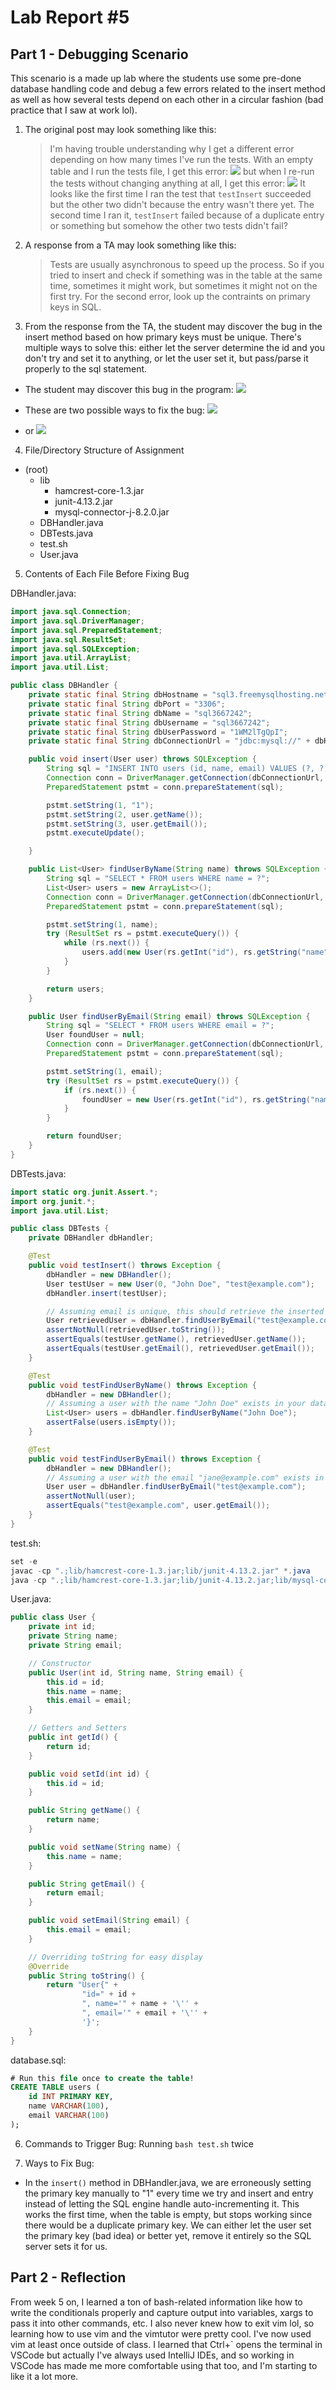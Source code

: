 # Lab Report #5

## Part 1 - Debugging Scenario

This scenario is a made up lab where the students use some pre-done database
handling code and debug a few errors related to the insert method as well as
how several tests depend on each other in a circular fashion (bad practice
that I saw at work lol).

1. The original post may look something like this:
   > I'm having trouble understanding why I get a different error depending
   > on how many times I've run the tests. With an empty table and I run the
   > tests file, I get this error:
   ![](/images/lab5/first_run.png)
   > but when I re-run the tests without changing anything at all, I get this
   > error:
   ![](/images/lab5/second_run.png)
   > It looks like the first time I ran the test that `testInsert` succeeded
   > but the other two didn't because the entry wasn't there yet. The second
   > time I ran it, `testInsert` failed because of a duplicate entry or
   > something but somehow the other two tests didn't fail?

2. A response from a TA may look something like this:
   > Tests are usually asynchronous to speed up the process. So if you
   > tried to insert and check if
   > something was in the table at the same time, sometimes it might work, but
   > sometimes it might not on the first try. For the second error, look up
   > the contraints on primary keys in SQL.

3. From the response from the TA, the student may discover the bug in the
   insert method based on how primary keys must be unique. There's multiple
   ways to solve this: either let the server determine the id and you don't
   try and set it to anything, or let the user set it, but pass/parse it
   properly to the sql statement.


- The student may discover this bug in the program:
  ![](images/lab5/erroneous_id.PNG)


- These are two possible ways to fix the bug:
  ![](images/lab5/possible_fix.PNG)


- or
  ![](images/lab5/another_possible_fix.PNG)

4. File/Directory Structure of Assignment

- (root)
    - lib
        - hamcrest-core-1.3.jar
        - junit-4.13.2.jar
        - mysql-connector-j-8.2.0.jar
    - DBHandler.java
    - DBTests.java
    - test.sh
    - User.java

5. Contents of Each File Before Fixing Bug

DBHandler.java:

```java
import java.sql.Connection;
import java.sql.DriverManager;
import java.sql.PreparedStatement;
import java.sql.ResultSet;
import java.sql.SQLException;
import java.util.ArrayList;
import java.util.List;

public class DBHandler {
    private static final String dbHostname = "sql3.freemysqlhosting.net";
    private static final String dbPort = "3306";
    private static final String dbName = "sql3667242";
    private static final String dbUsername = "sql3667242";
    private static final String dbUserPassword = "1WM2lTgQpI";
    private static final String dbConnectionUrl = "jdbc:mysql://" + dbHostname + ":" + dbPort + "/" + dbName;

    public void insert(User user) throws SQLException {
        String sql = "INSERT INTO users (id, name, email) VALUES (?, ?, ?)";
        Connection conn = DriverManager.getConnection(dbConnectionUrl, dbUsername, dbUserPassword);
        PreparedStatement pstmt = conn.prepareStatement(sql);

        pstmt.setString(1, "1");
        pstmt.setString(2, user.getName());
        pstmt.setString(3, user.getEmail());
        pstmt.executeUpdate();

    }

    public List<User> findUserByName(String name) throws SQLException {
        String sql = "SELECT * FROM users WHERE name = ?";
        List<User> users = new ArrayList<>();
        Connection conn = DriverManager.getConnection(dbConnectionUrl, dbUsername, dbUserPassword);
        PreparedStatement pstmt = conn.prepareStatement(sql);

        pstmt.setString(1, name);
        try (ResultSet rs = pstmt.executeQuery()) {
            while (rs.next()) {
                users.add(new User(rs.getInt("id"), rs.getString("name"), rs.getString("email")));
            }
        }

        return users;
    }

    public User findUserByEmail(String email) throws SQLException {
        String sql = "SELECT * FROM users WHERE email = ?";
        User foundUser = null;
        Connection conn = DriverManager.getConnection(dbConnectionUrl, dbUsername, dbUserPassword);
        PreparedStatement pstmt = conn.prepareStatement(sql);

        pstmt.setString(1, email);
        try (ResultSet rs = pstmt.executeQuery()) {
            if (rs.next()) {
                foundUser = new User(rs.getInt("id"), rs.getString("name"), rs.getString("email"));
            }
        }

        return foundUser;
    }
}
```

DBTests.java:

```java
import static org.junit.Assert.*;
import org.junit.*;
import java.util.List;

public class DBTests {
    private DBHandler dbHandler;

    @Test
    public void testInsert() throws Exception {
        dbHandler = new DBHandler();
        User testUser = new User(0, "John Doe", "test@example.com");
        dbHandler.insert(testUser);

        // Assuming email is unique, this should retrieve the inserted user
        User retrievedUser = dbHandler.findUserByEmail("test@example.com");
        assertNotNull(retrievedUser.toString());
        assertEquals(testUser.getName(), retrievedUser.getName());
        assertEquals(testUser.getEmail(), retrievedUser.getEmail());
    }

    @Test
    public void testFindUserByName() throws Exception {
        dbHandler = new DBHandler();
        // Assuming a user with the name "John Doe" exists in your database
        List<User> users = dbHandler.findUserByName("John Doe");
        assertFalse(users.isEmpty());
    }

    @Test
    public void testFindUserByEmail() throws Exception {
        dbHandler = new DBHandler();
        // Assuming a user with the email "jane@example.com" exists in your database
        User user = dbHandler.findUserByEmail("test@example.com");
        assertNotNull(user);
        assertEquals("test@example.com", user.getEmail());
    }
}
```

test.sh:

```java
set -e
javac -cp ".;lib/hamcrest-core-1.3.jar;lib/junit-4.13.2.jar" *.java
java -cp ".;lib/hamcrest-core-1.3.jar;lib/junit-4.13.2.jar;lib/mysql-connector-j-8.2.0.jar" org.junit.runner.JUnitCore DBTests
```

User.java:

```java
public class User {
    private int id;
    private String name;
    private String email;

    // Constructor
    public User(int id, String name, String email) {
        this.id = id;
        this.name = name;
        this.email = email;
    }

    // Getters and Setters
    public int getId() {
        return id;
    }

    public void setId(int id) {
        this.id = id;
    }

    public String getName() {
        return name;
    }

    public void setName(String name) {
        this.name = name;
    }

    public String getEmail() {
        return email;
    }

    public void setEmail(String email) {
        this.email = email;
    }

    // Overriding toString for easy display
    @Override
    public String toString() {
        return "User{" +
                "id=" + id +
                ", name='" + name + '\'' +
                ", email='" + email + '\'' +
                '}';
    }
}
```

database.sql:

```sql
# Run this file once to create the table!
CREATE TABLE users (
    id INT PRIMARY KEY,
    name VARCHAR(100),
    email VARCHAR(100)
);
```

6. Commands to Trigger Bug:
   Running `bash test.sh` twice

7. Ways to Fix Bug:

- In the `insert()` method in DBHandler.java, we are erroneously setting the
  primary key manually to "1" every time we try and insert and entry instead of
  letting the SQL engine handle auto-incrementing it. This works the first
  time, when the table is empty, but stops working since there would be a
  duplicate primary key. We can either let the user set the primary key (bad
  idea) or better yet, remove it entirely so the SQL server sets it for us.

## Part 2 - Reflection

From week 5 on, I learned a ton of bash-related information like how to
write the conditionals properly and capture output into variables, xargs to
pass it into other commands, etc. I also never knew how to exit vim lol, so
learning how to use vim and the vimtutor were pretty cool. I've now used vim
at least once outside of class. I learned that Ctrl+` opens the terminal in
VSCode but actually I've always used IntelliJ IDEs, and so working in VSCode has
made me more comfortable using that too, and I'm starting to like it a lot more.